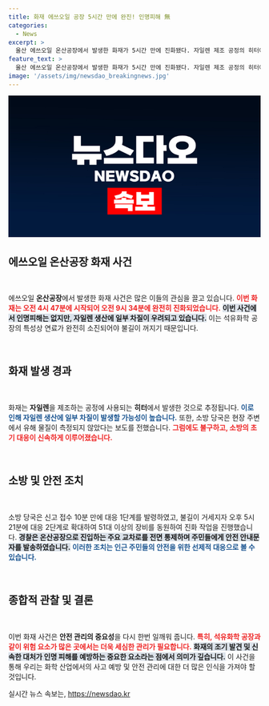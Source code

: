 ```yaml
---
title: 화재 에쓰오일 공장 5시간 만에 완진! 인명피해 無
categories:
  - News
excerpt: >
  울산 에쓰오일 온산공장에서 발생한 화재가 5시간 만에 진화됐다. 자일렌 제조 공정의 히터에서 발생한 불로 인명 피해는 없었지만, 자일렌 생산에 차질이 예상된다. 유해물질은 측정되지 않아 주민들은 안심할 수 있게 되었다.
feature_text: >
  울산 에쓰오일 온산공장에서 발생한 화재가 5시간 만에 진화됐다. 자일렌 제조 공정의 히터에서 발생한 불로 인명 피해는 없었지만, 자일렌 생산에 차질이 예상된다. 유해물질은 측정되지 않아 주민들은 안심할 수 있게 되었다.
image: '/assets/img/newsdao_breakingnews.jpg'
---
```


<p><img src="/assets/img/newsdao_breakingnews.jpg" alt="firstkoreanews 속보" /></p>

<h2 data-ke-size="size26">에쓰오일 온산공장 화재 사건</h2>

<p data-ke-size="size16">&nbsp;</p>

<p>에쓰오일 <b>온산공장</b>에서 발생한 화재 사건은 많은 이들의 관심을 끌고 있습니다. <b><span style="color: #ee2323;">이번 화재는 오전 4시 47분에 시작되어 오전 9시 34분에 완전히 진화되었습니다.</span></b> <b><span style="background-color: #21538527;">이번 사건에서 인명피해는 없지만, 자일렌 생산에 일부 차질이 우려되고 있습니다.</span></b> 이는 석유화학 공장의 특성상 연료가 완전히 소진되어야 불길이 꺼지기 때문입니다. </p>

<p data-ke-size="size16">&nbsp;</p>

<h2 data-ke-size="size26">화재 발생 경과</h2>

<p data-ke-size="size16">&nbsp;</p>

<p>화재는 <b>자일렌</b>을 제조하는 공정에 사용되는 <b>히터</b>에서 발생한 것으로 추정됩니다. <b><span style="color: #1a5490;">이로 인해 자일렌 생산에 일부 차질이 발생할 가능성이 높습니다.</span></b> 또한, 소방 당국은 현장 주변에서 유해 물질이 측정되지 않았다는 보도를 전했습니다. <b><span style="color: #ee2323;">그럼에도 불구하고, 소방의 초기 대응이 신속하게 이루어졌습니다.</span></b> </p>

<p data-ke-size="size16">&nbsp;</p>

<h2 data-ke-size="size26">소방 및 안전 조치</h2>

<p data-ke-size="size16">&nbsp;</p>

<p>소방 당국은 신고 접수 10분 만에 대응 1단계를 발령하였고, 불길이 거세지자 오후 5시 21분에 대응 2단계로 확대하여 51대 이상의 장비를 동원하여 진화 작업을 진행했습니다. <b><span style="background-color: #21538527;">경찰은 온산공장으로 진입하는 주요 교차로를 전면 통제하며 주민들에게 안전 안내문자를 발송하였습니다.</span></b> <b><span style="color: #1a5490;">이러한 조치는 인근 주민들의 안전을 위한 선제적 대응으로 볼 수 있습니다.</span></b></p>

<p data-ke-size="size16">&nbsp;</p>

<h2 data-ke-size="size26">종합적 관찰 및 결론</h2>

<p data-ke-size="size16">&nbsp;</p>

<p>이번 화재 사건은 <b>안전 관리의 중요성</b>을 다시 한번 일깨워 줍니다. <b><span style="color: #ee2323;">특히, 석유화학 공장과 같이 위험 요소가 많은 곳에서는 더욱 세심한 관리가 필요합니다.</span></b> <b><span style="background-color: #21538527;">화재의 조기 발견 및 신속한 대처가 인명 피해를 예방하는 중요한 요소라는 점에서 의미가 깊습니다.</span></b> 이 사건을 통해 우리는 화학 산업에서의 사고 예방 및 안전 관리에 대한 더 많은 인식을 가져야 할 것입니다.</p>
실시간 뉴스 속보는, <a href="https://newsdao.kr" rel="dofollow">https://newsdao.kr</a>


